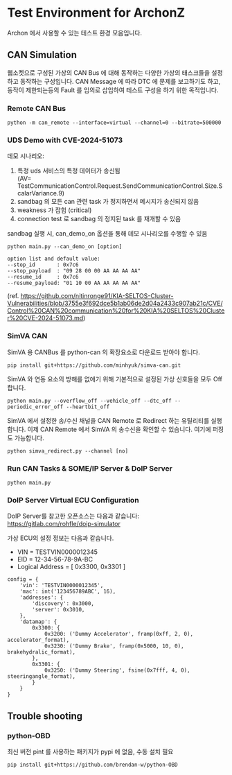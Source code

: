 # Test Environment for ArchonZ

Archon 에서 사용할 수 있는 테스트 환경 모음입니다.

## CAN Simulation

웹소켓으로 구성된 가상의 CAN Bus 에 대해 동작하는 다양한 가상의 태스크들을 설정하고 동작하는 구성입니다.
CAN Message 에 따라 DTC 에 문제를 보고하기도 하고, 동작이 제한되는등의 Fault 를 임의로 삽입하여 테스트 구성을 하기 위한 목적입니다.


### Remote CAN Bus

```
python -m can_remote --interface=virtual --channel=0 --bitrate=500000
```

### UDS Demo with CVE-2024-51073
데모 시나리오:
1. 특정 uds 서비스의 특정 데이터가 송신됨  
(AV= TestCommunicationControl.Request.SendCommunicationControl.Size.ScalarVariance.9)
2. sandbag 의 모든 can 관련 task 가 정지하면서 메시지가 송신되지 않음
3. weakness 가 잡힘 (critical)
4. connection test 로 sandbag 의 정지된 task 를 재개할 수 있음

sandbag 실행 시, can_demo_on 옵션을 통해 데모 시나리오를 수행할 수 있음
```
python main.py --can_demo_on [option]

option list and default value:
--stop_id       : 0x7c6
--stop_payload  : "09 28 00 00 AA AA AA AA" 
--resume_id     : 0x7c6
--resume_payload: "01 10 00 AA AA AA AA AA"
```
(ref. https://github.com/nitinronge91/KIA-SELTOS-Cluster-Vulnerabilities/blob/3755e3f692dce5b1ab06de2d04a2433c907ab21c/CVE/Control%20CAN%20communication%20for%20KIA%20SELTOS%20Cluster%20CVE-2024-51073.md) 

### SimVA CAN

SimVA 용 CANBus 를 python-can 의 확장요소로 다운로드 받아야 합니다. 
```
pip install git+https://github.com/minhyuk/simva-can.git
```

SimVA 와 연동 요소의 방해를 없애기 위해 기본적으로 설정된 가상 신호들을 모두 Off 합니다.
```
python main.py --overflow_off --vehicle_off --dtc_off --periodic_error_off --heartbit_off
```

SimVA 에서 설정한 송/수신 채널을 CAN Remote 로 Redirect 하는 유틸리티를 실행합니다.
이제 CAN Remote 에서 SimVA 의 송수신을 확인할 수 있습니다. 여기에 퍼징도 가능합니다.
```
python simva_redirect.py --channel [no]
```

### Run CAN Tasks & SOME/IP Server & DoIP Server

```
python main.py
```

### DoIP Server Virtual ECU Configuration

DoIP Server를 참고한 오픈소스는 다음과 같습니다:
https://gitlab.com/rohfle/doip-simulator

가상 ECU의 설정 정보는 다음과 같습니다.

- VIN = TESTVIN0000012345
- EID = 12-34-56-78-9A-BC
- Logical Address = [ 0x3300, 0x3301 ]

```
config = {
    'vin': 'TESTVIN0000012345',
    'mac': int('123456789ABC', 16),
    'addresses': {
        'discovery': 0x3000,
        'server': 0x3010,
    },
    'datamap': {
        0x3300: {
            0x3200: ('Dummy Accelerator', framp(0xff, 2, 0), accelerator_format),
            0x3230: ('Dummy Brake', framp(0x5000, 10, 0), brakehydralic_format),
        },
        0x3301: {
            0x3250: ('Dummy Steering', fsine(0x7fff, 4, 0), steeringangle_format),
        }
    }
}
```

## Trouble shooting

### python-OBD 

최신 버전 pint 를 사용하는 패키지가 pypi 에 없음, 수동 설치 필요

```
pip install git+https://github.com/brendan-w/python-OBD
```